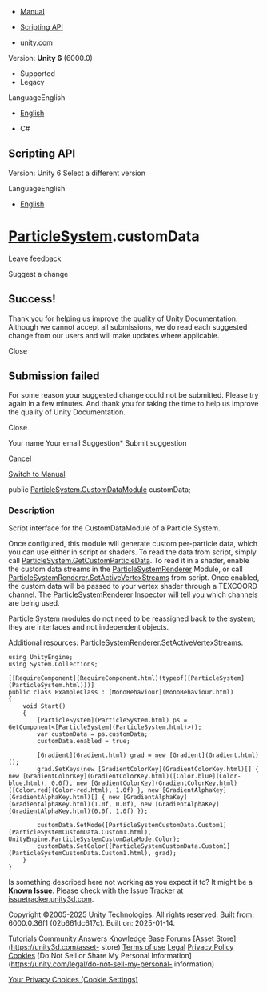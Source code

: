 [ ]()

  * [Manual](../Manual/index.html)
  * [Scripting API](../ScriptReference/index.html)

  * [unity.com](https://unity.com/)

Version: **Unity 6** (6000.0)

  * Supported
  * Legacy

LanguageEnglish

  * [English]()

  * C#

[ ](https://docs.unity3d.com)

## Scripting API

Version: Unity 6 Select a different version

LanguageEnglish

  * [English]()

#  [ParticleSystem](ParticleSystem.html).customData

Leave feedback

Suggest a change

## Success!

Thank you for helping us improve the quality of Unity Documentation. Although
we cannot accept all submissions, we do read each suggested change from our
users and will make updates where applicable.

Close

## Submission failed

For some reason your suggested change could not be submitted. Please <a>try
again</a> in a few minutes. And thank you for taking the time to help us
improve the quality of Unity Documentation.

Close

Your name Your email Suggestion* Submit suggestion

Cancel

[Switch to Manual](../Manual/class-ParticleSystem.html "Go to ParticleSystem
Component in the Manual")

public [ParticleSystem.CustomDataModule](ParticleSystem.CustomDataModule.html)
customData;

### Description

Script interface for the CustomDataModule of a Particle System.

Once configured, this module will generate custom per-particle data, which you
can use either in script or shaders. To read the data from script, simply call
[ParticleSystem.GetCustomParticleData](ParticleSystem.GetCustomParticleData.html).
To read it in a shader, enable the custom data streams in the
[ParticleSystemRenderer](ParticleSystemRenderer.html) Module, or call
[ParticleSystemRenderer.SetActiveVertexStreams](ParticleSystemRenderer.SetActiveVertexStreams.html)
from script. Once enabled, the custom data will be passed to your vertex
shader through a TEXCOORD channel. The
[ParticleSystemRenderer](ParticleSystemRenderer.html) Inspector will tell you
which channels are being used.  
  
Particle System modules do not need to be reassigned back to the system; they
are interfaces and not independent objects.  
  
Additional resources:
[ParticleSystemRenderer.SetActiveVertexStreams](ParticleSystemRenderer.SetActiveVertexStreams.html).

    
    
    using UnityEngine;
    using System.Collections;  
      
    [[RequireComponent](RequireComponent.html)(typeof([ParticleSystem](ParticleSystem.html)))]
    public class ExampleClass : [MonoBehaviour](MonoBehaviour.html)
    {
        void Start()
        {
            [ParticleSystem](ParticleSystem.html) ps = GetComponent<[ParticleSystem](ParticleSystem.html)>();
            var customData = ps.customData;
            customData.enabled = true;  
      
            [Gradient](Gradient.html) grad = new [Gradient](Gradient.html)();
            grad.SetKeys(new [GradientColorKey](GradientColorKey.html)[] { new [GradientColorKey](GradientColorKey.html)([Color.blue](Color-blue.html), 0.0f), new [GradientColorKey](GradientColorKey.html)([Color.red](Color-red.html), 1.0f) }, new [GradientAlphaKey](GradientAlphaKey.html)[] { new [GradientAlphaKey](GradientAlphaKey.html)(1.0f, 0.0f), new [GradientAlphaKey](GradientAlphaKey.html)(0.0f, 1.0f) });  
      
            customData.SetMode([ParticleSystemCustomData.Custom1](ParticleSystemCustomData.Custom1.html), UnityEngine.ParticleSystemCustomDataMode.Color);
            customData.SetColor([ParticleSystemCustomData.Custom1](ParticleSystemCustomData.Custom1.html), grad);
        }
    }

Is something described here not working as you expect it to? It might be a
**Known Issue**. Please check with the Issue Tracker at
[issuetracker.unity3d.com](https://issuetracker.unity3d.com).

Copyright ©2005-2025 Unity Technologies. All rights reserved. Built from:
6000.0.36f1 (02b661dc617c). Built on: 2025-01-14.

[Tutorials](https://unity3d.com/learn) [Community
Answers](https://answers.unity3d.com) [Knowledge
Base](https://support.unity3d.com/hc/en-us)
[Forums](https://forum.unity3d.com) [Asset Store](https://unity3d.com/asset-
store) [Terms of use](https://docs.unity3d.com/Manual/TermsOfUse.html)
[Legal](https://unity.com/legal) [Privacy
Policy](https://unity.com/legal/privacy-policy)
[Cookies](https://unity.com/legal/cookie-policy) [Do Not Sell or Share My
Personal Information](https://unity.com/legal/do-not-sell-my-personal-
information)

[Your Privacy Choices (Cookie Settings)](javascript:void\(0\);)

